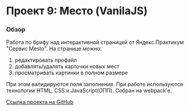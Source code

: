 # Проект 9: Место (VanilaJS)

### Обзор
Работа по брифу над интерактивной страницей от Яндекс.Практикум "Сервис Mesto".
На странице можно: 
1. редактировать профайл
2. добавлять/удалять карточки новых мест
3. просматривать картинки в полном размере

При этом валидируются поля заполнения.
При работе используются технологии HTML, CSS и JavaScript(ОПП). Собран на webpack'e.

[Ссылка проекта на GitHub](https://maiself0.github.io/mesto/index.html)